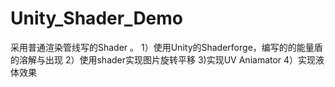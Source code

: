 # Unity_Shader_Demo
采用普通渲染管线写的Shader 。
1）使用Unity的Shaderforge，编写的的能量盾的溶解与出现
2）使用shader实现图片旋转平移
3)实现UV Aniamator
4）实现液体效果
